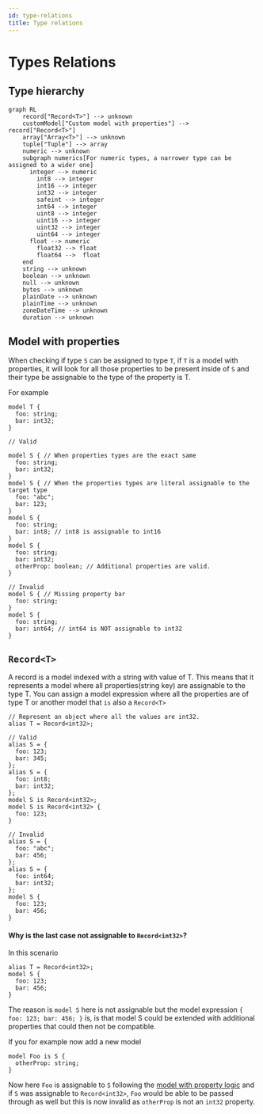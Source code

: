 ```yaml
---
id: type-relations
title: Type relations
---
```


# Types Relations

## Type hierarchy

```mermaid
graph RL
    record["Record<T>"] --> unknown
    customModel["Custom model with properties"] --> record["Record<T>"]
    array["Array<T>"] --> unknown
    tuple["Tuple"] --> array
    numeric --> unknown
    subgraph numerics[For numeric types, a narrower type can be assigned to a wider one]
      integer --> numeric
        int8 --> integer
        int16 --> integer
        int32 --> integer
        safeint --> integer
        int64 --> integer
        uint8 --> integer
        uint16 --> integer
        uint32 --> integer
        uint64 --> integer
      float --> numeric
        float32 --> float
        float64 -->  float
    end
    string --> unknown
    boolean --> unknown
    null --> unknown
    bytes --> unknown
    plainDate --> unknown
    plainTime --> unknown
    zoneDateTime --> unknown
    duration --> unknown
```

## Model with properties

When checking if type `S` can be assigned to type `T`, if `T` is a model with properties, it will look for all those properties to be present inside of `S` and their type be assignable to the type of the property is T.

For example

```typespec
model T {
  foo: string;
  bar: int32;
}

// Valid

model S { // When properties types are the exact same
  foo: string;
  bar: int32;
}
model S { // When the properties types are literal assignable to the target type
  foo: "abc";
  bar: 123;
}
model S {
  foo: string;
  bar: int8; // int8 is assignable to int16
}
model S {
  foo: string;
  bar: int32;
  otherProp: boolean; // Additional properties are valid.
}

// Invalid
model S { // Missing property bar
  foo: string;
}
model S {
  foo: string;
  bar: int64; // int64 is NOT assignable to int32
}
```

## `Record<T>`

A record is a model indexed with a string with value of T. This means that it represents a model where all properties(string key) are assignable to the type T. You can assign a model expression where all the properties are of type T or another model that `is` also a `Record<T>`

```typespec
// Represent an object where all the values are int32.
alias T = Record<int32>;

// Valid
alias S = {
  foo: 123;
  bar: 345;
};
alias S = {
  foo: int8;
  bar: int32;
};
model S is Record<int32>;
model S is Record<int32> {
  foo: 123;
}

// Invalid
alias S = {
  foo: "abc";
  bar: 456;
};
alias S = {
  foo: int64;
  bar: int32;
};
model S {
  foo: 123;
  bar: 456;
}
```

#### Why is the last case not assignable to `Record<int32>`?

In this scenario

```typespec
alias T = Record<int32>;
model S {
  foo: 123;
  bar: 456;
}
```

The reason is `model S` here is not assignable but the model expression `{ foo: 123; bar: 456; }` is, is that model S could be extended with additional properties that could then not be compatible.

If you for example now add a new model

```typespec
model Foo is S {
  otherProp: string;
}
```

Now here `Foo` is assignable to `S` following the [model with property logic](#model-with-properties) and if `S` was assignable to `Record<int32>`, `Foo` would be able to be passed through as well but this is now invalid as `otherProp` is not an `int32` property.
